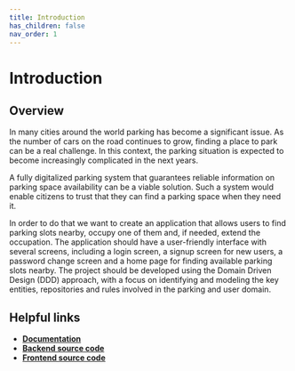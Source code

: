 ```yaml
---
title: Introduction
has_children: false
nav_order: 1
---
```


# Introduction

## Overview
In many cities around the world parking has become a significant issue. As the number of cars on the road continues to grow, finding a place to park can be a real challenge. In this context, the parking situation is expected to become increasingly complicated in the next years.

A fully digitalized parking system that guarantees reliable information on parking space availability can be a viable solution. Such a system would enable citizens to trust that they can find a parking space when they need it.

In order to do that we want to create an application that allows users to find parking slots nearby, occupy one of them and, if needed, extend the occupation.
The application should have a user-friendly interface with several screens, including a login screen, a signup screen for new users, a password change screen and a home page for finding available parking slots nearby. 
The project should be developed using the Domain Driven Design (DDD) approach, with a focus on identifying and modeling the key entities, repositories and rules involved in the parking and user domain.

## Helpful links
* [**Documentation**](https://antonioiannotta.github.io/LSS-documentation/)
* [**Backend source code**](https://github.com/antonioIannotta/parking-system-backend) 
* [**Frontend source code**](https://github.com/GZaccaroni/smart-parking-frontend)